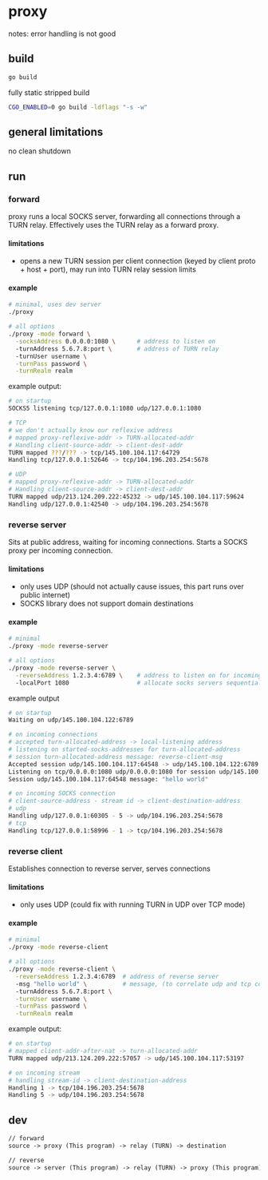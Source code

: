 # proxy

notes: error handling is not good

## build

```sh
go build
```

fully static stripped build

```sh
CGO_ENABLED=0 go build -ldflags "-s -w"
```

## general limitations

no clean shutdown

## run

### forward

proxy runs a local SOCKS server,
forwarding all connections through a TURN relay.
Effectively uses the TURN relay as a forward proxy.

#### limitations

- opens a new TURN session per client connection (keyed by client proto + host + port),
  may run into TURN relay session limits

#### example

```sh
# minimal, uses dev server
./proxy

# all options
./proxy -mode forward \
  -socksAddress 0.0.0.0:1080 \      # address to listen on
  -turnAddress 5.6.7.8:port \       # address of TURN relay
  -turnUser username \
  -turnPass password \
  -turnRealm realm
```

example output:

```sh
# on startup
SOCKS5 listening tcp/127.0.0.1:1080 udp/127.0.0.1:1080

# TCP
# we don't actually know our reflexive address
# mapped proxy-reflexive-addr -> TURN-allocated-addr
# Handling client-source-addr -> client-dest-addr
TURN mapped ???/??? -> tcp/145.100.104.117:64729
Handling tcp/127.0.0.1:52646 -> tcp/104.196.203.254:5678

# UDP
# mapped proxy-reflexive-addr -> TURN-allocated-addr
# Handling client-source-addr -> client-dest-addr
TURN mapped udp/213.124.209.222:45232 -> udp/145.100.104.117:59624
Handling udp/127.0.0.1:42540 -> udp/104.196.203.254:5678
```

### reverse server

Sits at public address, waiting for incoming connections.
Starts a SOCKS proxy per incoming connection.

#### limitations

- only uses UDP (should not actually cause issues, this part runs over public internet)
- SOCKS library does not support domain destinations

#### example

```sh
# minimal
./proxy -mode reverse-server

# all options
./proxy -mode reverse-server \
  -reverseAddress 1.2.3.4:6789 \    # address to listen on for incoming connections
  -localPort 1080                   # allocate socks servers sequentially starting here
```

example output

```sh
# on startup
Waiting on udp/145.100.104.122:6789

# on incoming connections
# accepted turn-allocated-address -> local-listening address
# listening on started-socks-addresses for turn-allocated-address
# session turn-allocated-address message: reverse-client-msg
Accepted session udp/145.100.104.117:64548 -> udp/145.100.104.122:6789
Listening on tcp/0.0.0.0:1080 udp/0.0.0.0:1080 for session udp/145.100.104.117:64548
Session udp/145.100.104.117:64548 message: "hello world"

# on incoming SOCKS connection
# client-source-address - stream id -> client-destination-address
# udp
Handling udp/127.0.0.1:60305 - 5 -> udp/104.196.203.254:5678
# tcp
Handling tcp/127.0.0.1:58996 - 1 -> tcp/104.196.203.254:5678
```

### reverse client

Establishes connection to reverse server, serves connections

#### limitations

- only uses UDP (could fix with running TURN in UDP over TCP mode)

#### example

```sh
# minimal
./proxy -mode reverse-client

# all options
./proxy -mode reverse-client \
  -reverseAddress 1.2.3.4:6789  # address of reverse server
  -msg "hello world" \          # message, (to correlate udp and tcp conn)
  -turnAddress 5.6.7.8:port \
  -turnUser username \
  -turnPass password \
  -turnRealm realm
```

example output:

```sh
# on startup
# mapped client-addr-after-nat -> turn-allocated-addr
TURN mapped udp/213.124.209.222:57057 -> udp/145.100.104.117:53197

# on incoming stream
# handling stream-id -> client-destination-address
Handling 1 -> tcp/104.196.203.254:5678
Handling 5 -> udp/104.196.203.254:5678
```

## dev

```txt
// forward
source -> proxy (This program) -> relay (TURN) -> destination

// reverse
source -> server (This program) -> relay (TURN) -> proxy (This program) -> destination
```
